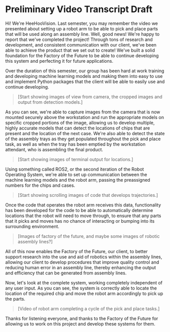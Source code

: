 # Preliminary Video Transcript Draft
<!--
	Author: @vkach
	Editor(s): @dau501
	Year: 2023
-->

Hi!
We're HeeHooVision.
Last semester, you may remember the video we presented about setting up a robot arm to be able to pick and place parts that will be used along an assembly line.
Well, good news!
We're happy to report that we've completed the project!
Through tons of research and development, and consistent communication with our client, we've been able to achieve the product that we set out to create!
We've built a solid foundation for the Factory of the Future to be able to continue developing this system and perfecting it for future applications.

Over the duration of this semester, our group has been hard at work training and developing machine learning models and
making them into easy to use and implement Python packages that the client will be able to easily use and continue developing.

> [Start showing images of view from camera, the cropped images and output from detection models.]

As you can see, we're able to capture images from the camera that is now mounted securely above the workstation and
run the appropriate models on specific cropped portions of the image, allowing us to develop multiple,
highly accurate models that can detect the locations of chips that are present and the location of the next case.
We're also able to detect the state of the assembly trays as they get populated throughout the pick and place task,
as well as when the tray has been emptied by the workstation attendant, who is assembling the final product.

> [Start showing images of terminal output for locations.]

Using something called ROS2, or the second iteration of the Robot Operating System,
we're able to set up communication between the machine learning models and the robot arm, passing the preassigned numbers for the chips and cases.

> [Start showing scrolling images of code that develops trajectories.]

Once the code that operates the robot arm receives this data,
functionality has been developed for the code to be able to automatically determine locations that the robot will need to move through,
to ensure that any parts that it picks and moves has no chance of interacting or bumping into its surrounding environment.

> [Images of factory of the future, and maybe some images of robotic assembly lines?]

All of this now enables the Factory of the Future, our client, to better support research into the use and aid of robotics within the assembly lines,
allowing our client to develop procedures that improve quality control and reducing human error in an assembly line,
thereby enhancing the output and efficiency that can be generated from assembly lines.

Now, let's look at the complete system, working completely independent of any user input.
As you can see, the system is correctly able to locate the location of the required chip and move the robot arm accordingly to pick up the parts.

> [Video of robot arm completing a cycle of the pick and place tasks.]

Thanks for listening everyone, and thanks to the Factory of the Future for allowing us to work on this project and develop these systems for them.
